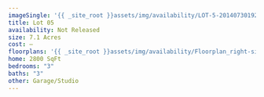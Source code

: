 ```yaml
---
imageSingle: '{{ _site_root }}assets/img/availability/LOT-5-20140730192917.png'
title: Lot 05
availability: Not Released
size: 7.1 Acres
cost: —
floorplans: '{{ _site_root }}assets/img/availability/Floorplan_right-side-up-20140801130857.jpg'
home: 2800 SqFt
bedrooms: "3"
baths: "3"
other: Garage/Studio
---
```


